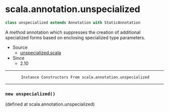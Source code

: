 
#                        scala.annotation.unspecialized                        #

```scala
class unspecialized extends Annotation with StaticAnnotation
```

A method annotation which suppresses the creation of additional specialized
forms based on enclosing specialized type parameters.

* Source
  * [unspecialized.scala](https://github.com/scala/scala/tree/6d09a1ba5f/src/library/scala/annotation/unspecialized.scala#L1)
* Since
  * 2.10


--------------------------------------------------------------------------------
           Instance Constructors From scala.annotation.unspecialized
--------------------------------------------------------------------------------


### `new unspecialized()`                                                    ###
(defined at scala.annotation.unspecialized)
